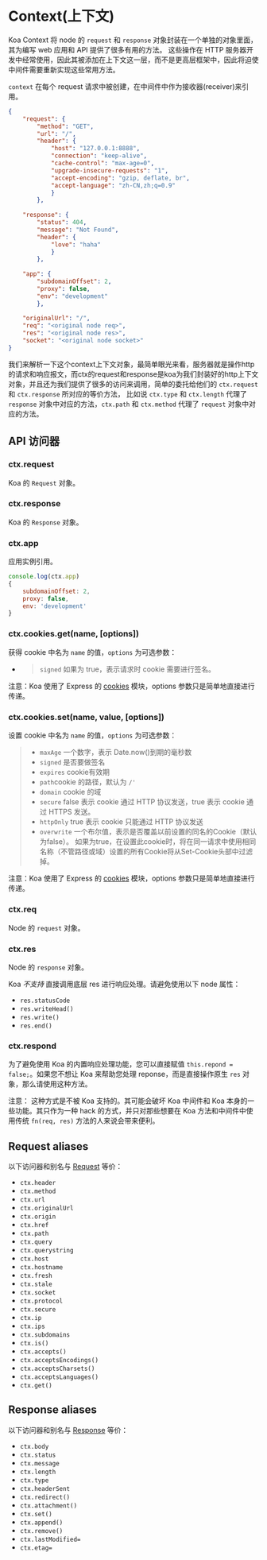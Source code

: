 # Context(上下文)

Koa Context 将 node 的 `request` 和 `response` 对象封装在一个单独的对象里面，其为编写 web 应用和 API 提供了很多有用的方法。 这些操作在 HTTP 服务器开发中经常使用，因此其被添加在上下文这一层，而不是更高层框架中，因此将迫使中间件需要重新实现这些常用方法。

`context` 在每个 request 请求中被创建，在中间件中作为接收器(receiver)来引用。

```json
{
    "request": {
        "method": "GET",
        "url": "/",
        "header": {
            "host": "127.0.0.1:8888",
            "connection": "keep-alive",
            "cache-control": "max-age=0",
            "upgrade-insecure-requests": "1",
            "accept-encoding": "gzip, deflate, br",
            "accept-language": "zh-CN,zh;q=0.9"
        	}
    	},
    
    "response": {
        "status": 404,
        "message": "Not Found",
        "header": {
            "love": "haha"
       	 	}
    	},
    	
    "app": {
        "subdomainOffset": 2,
        "proxy": false,
        "env": "development"
    	},
    	
    "originalUrl": "/",
    "req": "<original node req>",
    "res": "<original node res>",
    "socket": "<original node socket>"
}
```

我们来解析一下这个context上下文对象，最简单眼光来看，服务器就是操作http的请求和响应报文，而ctx的request和response是koa为我们封装好的http上下文对象，并且还为我们提供了很多的访问来调用，简单的委托给他们的 `ctx.request` 和 `ctx.response` 所对应的等价方法， 比如说 `ctx.type` 和 `ctx.length` 代理了 `response` 对象中对应的方法，`ctx.path` 和 `ctx.method` 代理了 `request` 对象中对应的方法。

## API  访问器

### ctx.request

Koa 的 `Request` 对象。

### ctx.response

Koa 的 `Response` 对象。

### ctx.app

应用实例引用。

```js
console.log(ctx.app)
{ 
	subdomainOffset: 2, 
	proxy: false, 
	env: 'development' 
}
```

### ctx.cookies.get(name, [options])

获得 cookie 中名为 `name` 的值，`options` 为可选参数：

- > `signed` 如果为 true，表示请求时 cookie 需要进行签名。

注意：Koa 使用了 Express 的 [cookies](https://github.com/jed/cookies) 模块，options 参数只是简单地直接进行传递。

### ctx.cookies.set(name, value, [options])

设置 cookie 中名为 `name` 的值，`options` 为可选参数：

> - `maxAge` 一个数字，表示 Date.now()到期的毫秒数
> - `signed` 是否要做签名
> - `expires` cookie有效期
> - `path`cookie 的路径，默认为 `/'`
> - `domain` cookie 的域
> - `secure` false 表示 cookie 通过 HTTP 协议发送，true 表示 cookie 通过 HTTPS 发送。
> - `httpOnly` true 表示 cookie 只能通过 HTTP 协议发送
> - `overwrite` 一个布尔值，表示是否覆盖以前设置的同名的Cookie（默认为false）。 如果为true，在设置此cookie时，将在同一请求中使用相同名称（不管路径或域）设置的所有Cookie将从Set-Cookie头部中过滤掉。

注意：Koa 使用了 Express 的 [cookies](https://github.com/jed/cookies) 模块，options 参数只是简单地直接进行传递。

##### 

### ctx.req

Node 的 `request` 对象。

### ctx.res

Node 的 `response` 对象。

Koa *不支持* 直接调用底层 res 进行响应处理。请避免使用以下 node 属性：

- `res.statusCode`
- `res.writeHead()`
- `res.write()`
- `res.end()`

### ctx.respond

为了避免使用 Koa 的内置响应处理功能，您可以直接赋值 `this.repond = false;`。如果您不想让 Koa 来帮助您处理 reponse，而是直接操作原生 `res` 对象，那么请使用这种方法。

注意： 这种方式是不被 Koa 支持的。其可能会破坏 Koa 中间件和 Koa 本身的一些功能。其只作为一种 hack 的方式，并只对那些想要在 Koa 方法和中间件中使用传统 `fn(req, res)` 方法的人来说会带来便利。

## Request aliases

以下访问器和别名与 [Request](https://www.w3cways.com/doc/koa/#request) 等价：

- `ctx.header`
- `ctx.method`
- `ctx.url`
- `ctx.originalUrl`
- `ctx.origin`
- `ctx.href`
- `ctx.path`
- `ctx.query`
- `ctx.querystring`
- `ctx.host`
- `ctx.hostname`
- `ctx.fresh`
- `ctx.stale`
- `ctx.socket`
- `ctx.protocol`
- `ctx.secure`
- `ctx.ip`
- `ctx.ips`
- `ctx.subdomains`
- `ctx.is()`
- `ctx.accepts()`
- `ctx.acceptsEncodings()`
- `ctx.acceptsCharsets()`
- `ctx.acceptsLanguages()`
- `ctx.get()`

## Response aliases

以下访问器和别名与 [Response](https://www.w3cways.com/doc/koa/#response) 等价：

- `ctx.body`
- `ctx.status`
- `ctx.message`
- `ctx.length`
- `ctx.type`
- `ctx.headerSent`
- `ctx.redirect()`
- `ctx.attachment()`
- `ctx.set()`
- `ctx.append()`
- `ctx.remove()`
- `ctx.lastModified=`
- `ctx.etag=`